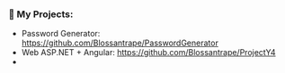 <div align="center"><img src="https://komarev.com/ghpvc/?username=Blossantrape&style=flat-square&color=blueviolet" alt=""/></div>

### 🧵 My Projects:

- Password Generator: https://github.com/Blossantrape/PasswordGenerator
- Web ASP.NET + Angular: https://github.com/Blossantrape/ProjectY4
- 
